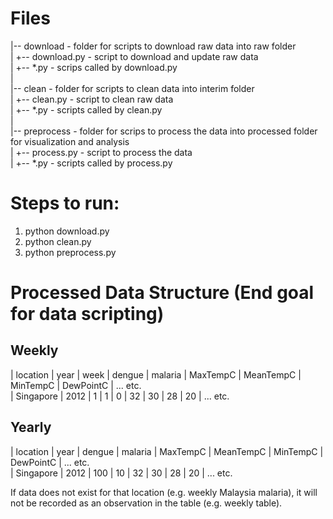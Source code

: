 # Files
  |-- download - folder for scripts to download raw data into raw folder  
  |   +-- download.py - script to download and update raw data   
  |   +-- *.py  - scrips called by download.py  
  |  
  |-- clean - folder for scripts to clean data into interim folder  
  |   +-- clean.py - script to clean raw data  
  |   +-- *.py - scripts called by clean.py  
  |  
  |-- preprocess - folder for scrips to process the data into processed folder for visualization and analysis  
  |   +-- process.py - script to process the data  
  |   +-- *.py - scripts called by process.py  

# Steps to run:
1. python download.py
2. python clean.py
3. python preprocess.py


# Processed Data Structure (End goal for data scripting)
## Weekly
| location    | year   | week | dengue | malaria | MaxTempC | MeanTempC | MinTempC | DewPointC | ... etc.  
| Singapore | 2012 | 1       | 1          | 0          | 32             | 30               | 28             | 20            | ... etc.  

## Yearly
| location    | year   | dengue | malaria | MaxTempC | MeanTempC | MinTempC | DewPointC | ... etc.  
| Singapore | 2012 | 100       | 10        | 32             | 30               | 28             | 20            | ... etc.  

If data does not exist for that location (e.g. weekly Malaysia malaria), it will not be recorded as an observation in the table (e.g. weekly table).
